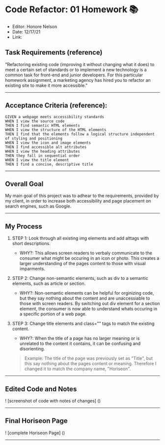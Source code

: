 # Code Refactor: 01 Homework 📚
* Editor: Honore Nelson
* Date: 12/17/21
* Link:

## Task Requirements (reference)
"Refactoring existing code (improving it without changing what it does) to meet a certain set of standards or to implement a new technology is a common task for front-end and junior developers. For this particular homework assignment, a marketing agency has hired you to refactor an existing site to make it more accessible."

----

## Acceptance Criteria (reference):

```
GIVEN a webpage meets accessibility standards
WHEN I view the source code
THEN I find semantic HTML elements
WHEN I view the structure of the HTML elements
THEN I find that the elements follow a logical structure independent of styling and positioning
WHEN I view the icon and image elements
THEN I find accessible alt attributes
WHEN I view the heading attributes
THEN they fall in sequential order
WHEN I view the title element
THEN I find a concise, descriptive title
```
---
## Overall Goal
My main goal of this project was to adhear to the requirements, provided by my client, in order to increase both accessibility and page placement on search engines, such as Google. 

---

## My Process 

1. STEP 1: Look through all existing img elements and add alttags with short descriptions. 
    * WHY?: This allows screen readers to verbaly communicate to the consumer what might be occuring in an icon or photo. This creates a larger understanding of the pages content to those with visual imparments. 



2. STEP 2: Change non-semantic elements, such as div to a semantic elements, such as article or section.
    * WHY?: Non-semantic elements can be helpful for orginizing code, but they say nothing about the content and are unaccessiable to those with screen readers. By switching out div element for a section element, the consumer is now able to understand whats occuring in a specific portion of a web page. 



3. STEP 3: Change title elements and class="" tags to match the existing content. 
    * WHY?: When the title of a page has no larger meaning or is unrelated to the content it contains, it can be confusing and disorienting. 

    > Example: The title of the page was previously set as "Title", but this say nothing about the pages content or meaning. Therefore I changed it to match the company name, "Horiseon".

----
## Edited Code and Notes
! [screenshot of code with notes of changes] ()

---
## Final Horiseon Page
! [complete Horiseon Page] ()

---
